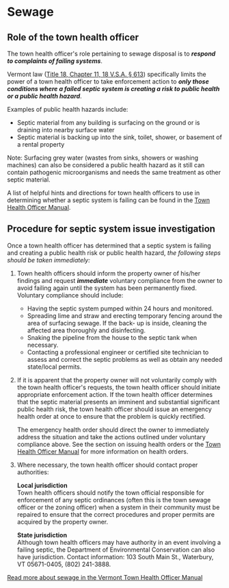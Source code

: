 ---
---
Sewage
======

Role of the town health officer
-------------------------------

The town health officer's role pertaining to sewage disposal is to **_respond to complaints of failing systems_**.

Vermont law ([Title 18, Chapter 11, 18 V.S.A. § 613](http://www.leg.state.vt.us/statutes/fullsection.cfm?Title=18&Chapter=011&Section=00613)) specifically limits the power of a town health officer to take enforcement action to **_only those conditions where a failed septic system is creating a risk to public health or a public health hazard_**.

Examples of public health hazards include:

*   Septic material from any building is surfacing on the ground or is draining into nearby surface water
*   Septic material is backing up into the sink, toilet, shower, or basement of a rental property

Note: Surfacing grey water (wastes from sinks, showers or washing machines) can also be considered a public health hazard as it still can contain pathogenic microorganisms and needs the same treatment as other septic material.

A list of helpful hints and directions for town health officers to use in determining whether a septic system is failing can be found in the [Town Health Officer Manual](http://healthvermont.gov/local/tho/documents/TownHealthOfficerManual09.pdf#page=41).

Procedure for septic system issue investigation
-----------------------------------------------

Once a town health officer has determined that a septic system is failing and creating a public health risk or public health hazard, _the following steps should be taken immediately:_

1.  Town health officers should inform the property owner of his/her findings and request **_immediate_** voluntary compliance from the owner to avoid failing again until the system has been permanently fixed. Voluntary compliance should include:
    *   Having the septic system pumped within 24 hours and monitored.
    *   Spreading lime and straw and erecting temporary fencing around the area of surfacing sewage. If the back- up is inside, cleaning the affected area thoroughly and disinfecting.
    *   Snaking the pipeline from the house to the septic tank when necessary.
    *   Contacting a professional engineer or certified site technician to assess and correct the septic problems as well as obtain any needed state/local permits.
2.  If it is apparent that the property owner will not voluntarily comply with the town health officer's requests, the town health officer should initiate appropriate enforcement action. If the town health officer determines that the septic material presents an imminent and substantial significant public health risk, the town health officer should issue an emergency health order at once to ensure that the problem is quickly rectified.  
      
    The emergency health order should direct the owner to immediately address the situation and take the actions outlined under voluntary compliance above. See the section on issuing health orders or the [Town Health Officer Manual](http://healthvermont.gov/local/tho/documents/TownHealthOfficerManual09.pdf) for more information on health orders.
3.  Where necessary, the town health officer should contact proper authorities:  
      
    **Local jurisdiction**  
    Town health officers should notify the town official responsible for enforcement of any septic ordinances (often this is the town sewage officer or the zoning officer) when a system in their community must be repaired to ensure that the correct procedures and proper permits are acquired by the property owner.  
      
    **State jurisdiction**  
    Although town health officers may have authority in an event involving a failing septic, the Department of Environmental Conservation can also have jurisdiction. Contact information: 103 South Main St., Waterbury, VT 05671-0405, (802) 241-3888.

[Read more about sewage in the Vermont Town Health Officer Manual](http://healthvermont.gov/local/tho/documents/TownHealthOfficerManual.pdf)
